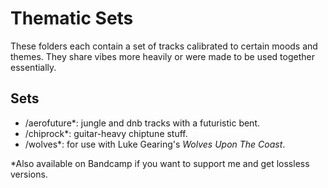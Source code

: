 # Thematic Sets

These folders each contain a set of tracks calibrated to certain moods and themes. They share vibes more heavily or were made to be used together essentially.

## Sets

- /aerofuture*: jungle and dnb tracks with a futuristic bent.
- /chiprock*: guitar-heavy chiptune stuff.
- /wolves*: for use with Luke Gearing's *Wolves Upon The Coast*. 

*Also available on Bandcamp if you want to support me and get lossless versions.